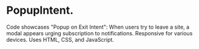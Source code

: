# PopupIntent.
Code showcases "Popup on Exit Intent": When users try to leave a site, a modal appears urging subscription to notifications. Responsive for various devices. Uses HTML, CSS, and JavaScript.

